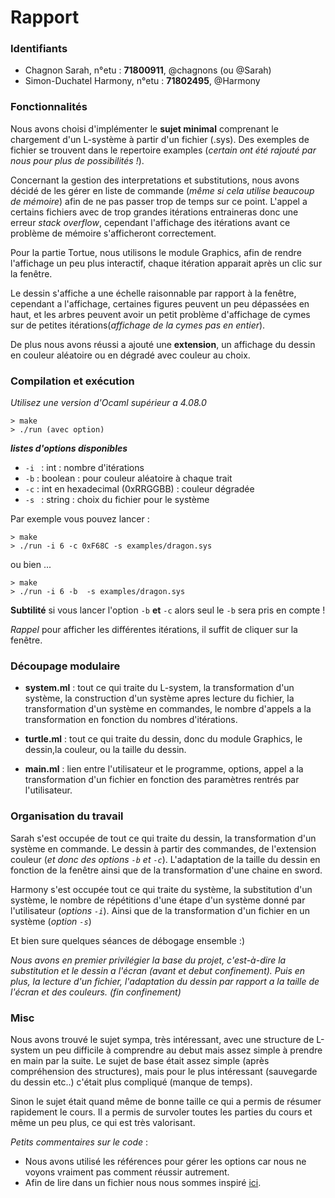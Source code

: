 # Rapport

### Identifiants

- Chagnon Sarah, n°etu : **71800911**, @chagnons (ou @Sarah)
- Simon-Duchatel Harmony, n°etu : **71802495**, @Harmony

### Fonctionnalités

   Nous avons choisi d'implémenter le **sujet minimal** comprenant le chargement d'un
    L-système à partir d'un fichier (.sys). Des exemples de fichier se trouvent dans le repertoire examples
    (*certain ont été rajouté par nous pour plus de possibilités !*). 
  
  Concernant la gestion des interpretations et substitutions, nous avons décidé 
  de les gérer en liste de commande (*même si cela utilise beaucoup de mémoire*)
    afin de ne pas passer trop de temps sur ce point. L'appel a certains fichiers avec de trop grandes 
    itérations entraineras donc une erreur *stack overflow*, cependant l'affichage des itérations 
    avant ce problème de mémoire s'afficheront correctement.
  
  Pour la partie Tortue, nous utilisons le module Graphics, afin de rendre l'affichage un 
   peu plus interactif, chaque itération apparait après un clic sur la fenêtre.
   
   Le dessin s'affiche a une échelle raisonnable par rapport à la fenêtre, cependant 
   a l'affichage, certaines figures peuvent un peu dépassées en haut, et les arbres peuvent avoir un petit 
   problème d'affichage de cymes sur de petites itérations(*affichage de la cymes pas en entier*).
  
 De plus nous avons réussi a ajouté une **extension**, un affichage du dessin en couleur aléatoire ou en dégradé avec couleur au choix. 

### Compilation et exécution

*Utilisez une version d'Ocaml supérieur a 4.08.0*
```
> make
> ./run (avec option)
```
***listes d'options disponibles***
- `-i ` : int : nombre d'itérations 
- `-b` : boolean : pour couleur aléatoire à chaque trait
- `-c` : int en hexadecimal (0xRRGGBB) : couleur dégradée 
- `-s ` : string : choix du fichier pour le système

Par exemple vous pouvez lancer :
```
> make 
> ./run -i 6 -c 0xF68C -s examples/dragon.sys 
```
ou bien ...
```
> make 
> ./run -i 6 -b  -s examples/dragon.sys
```
**Subtilité** si vous lancer l'option `-b` **et** `-c` alors seul le `-b` sera pris en compte !

*Rappel* pour afficher les différentes itérations, il suffit de cliquer sur la fenêtre.

### Découpage modulaire

- **system.ml** : tout ce qui traite du L-system, la transformation d'un système, la construction d'un système apres lecture du fichier, la transformation d'un système en commandes, le nombre d'appels a la transformation en fonction du nombres d'itérations.

- **turtle.ml** : tout ce qui traite du dessin, donc du module Graphics, le dessin,la couleur, ou la taille du dessin.

- **main.ml** : lien entre l'utilisateur et le programme, options, appel a la transformation d'un fichier en fonction des paramètres rentrés par l'utilisateur.

### Organisation du travail

Sarah s'est occupée de tout ce qui traite du dessin, la transformation d'un système en commande. Le dessin à partir des commandes, de l'extension couleur (*et donc des options `-b` et `-c`*).
 L'adaptation de la taille du dessin en fonction de la fenêtre ainsi que de la transformation d'une chaine en sword. 

Harmony s'est occupée tout ce qui traite du système, la substitution d'un système, le nombre de répétitions d'une étape d'un système donné par l'utilisateur (*options `-i`*).
Ainsi que de la transformation d'un fichier en un système (*option `-s`*)

Et bien sure quelques séances de débogage ensemble :)

*Nous avons en premier privilégier la base du projet, c'est-à-dire la substitution et le dessin a l'écran (avant et debut confinement). Puis en plus, la lecture d'un fichier, l'adaptation du dessin 
par rapport a la taille de l'écran et des couleurs. (fin confinement)*

### Misc

Nous avons trouvé le sujet sympa, très intéressant, avec une structure de L-system un peu difficile à comprendre au debut mais assez simple à prendre en main par la suite.
Le sujet de base était assez simple (après compréhension des structures), mais pour le plus intéressant (sauvegarde du dessin etc..) c'était plus compliqué (manque de temps).

Sinon le sujet était quand même de bonne taille ce qui a permis de résumer rapidement le cours. Il a permis de survoler toutes les parties du cours et même un peu plus,
ce qui est très valorisant.

*Petits commentaires sur le code* :
- Nous avons utilisé les références pour gérer les options car nous ne voyons vraiment pas 
comment réussir autrement.
- Afin de lire dans un fichier nous nous sommes inspiré [ici](https://stackoverflow.com/questions/5774934/how-do-i-read-in-lines-from-a-text-file-in-ocaml).
